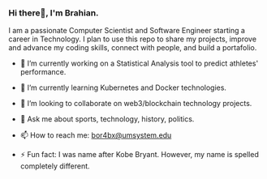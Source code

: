 ### Hi there👋, I'm Brahian.

I am a passionate Computer Scientist and Software Engineer starting a career in Technology. I plan to use this repo to share my projects, improve and advance my coding skills, connect with people, and build a portafolio.



- 🔭 I’m currently working on a Statistical Analysis tool to predict athletes' performance.
- 🌱 I’m currently learning Kubernetes and Docker technologies.
- 👯 I’m looking to collaborate on web3/blockchain technology projects.
- 💬 Ask me about sports, technology, history, politics.
- 📫 How to reach me: bor4bx@umsystem.edu
  
- ⚡ Fun fact: I was name after Kobe Bryant. However, my name is spelled completely different.


